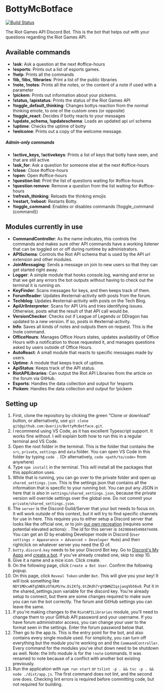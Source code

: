 # BottyMcBotface

[![Build Status](https://travis-ci.org/Querijn/BottyMcBotface.svg?branch=master)](https://travis-ci.org/pseudonym117/BottyMcBotface)

The Riot Games API Discord Bot. This is the bot that helps out with your questions regarding the Riot Games API. 

## Available commands

- **!ask**: Ask a question at the next #office-hours
- **!esports**: Prints out a list of esports games.
- **!help**: Prints all the commands
- **!lib, !libs, !libraries**: Print a list of the public libraries
- **!note, !notes**: Prints all the notes, or the content of a note if used with a parameter
- **!pickem**: Prints out information about your pickems.
- **!status, !apistatus**: Prints the status of the Riot Games API
- **!toggle_default_thinking**: Changes bottys reaction from the normal thinking emote, to one of the custom ones (or opposite)
- **!toggle_react**: Decides if botty reacts to your messages
- **!update_schema, !updateschema**: Loads an updated api url schema
- **!uptime**: Checks the uptime of botty
- **!welcome**: Prints out a copy of the welcome message.

##### Admin-only commands

- **!active_keys, !activekeys**: Prints a list of keys that botty have seen, and that are still active
- **!ask_for**: Ask a question for someone else at the next #office-hours
- **!close**: Close #office-hours
- **!open**: Open #office-hours
- **!question list**: Print the list of questions waiting for #office-hours
- **!question remove**: Remove a question from the list waiting for #office-hours
- **!refresh_thinking**: Reloads the thinking emojis
- **!restart, !reboot**: Restarts Botty.
- **!toggle_command**: Enables or disables commands (!toggle_command {command})

## Modules currently in use

- **CommandController**: As the name indicates, this controls the commands and makes sure other API commands have a working listener that can be toggled on or off during runtime by administrators.
- **APISchema**: Controls the Riot API schema that is used by the API url extension and other modules.
- **JoinMessaging**: Sends a message on join to new users so that they can get started right away.
- **Logger**: A simple module that hooks console.log, warning and error so that we get any errors the bot outputs without having to check out the terminal it is running on.
- **KeyFinder**: Scans messages for keys, and then keeps track of them. 
- **ForumReader**: Updates #external-activity with posts from the forum.
- **Techblog**: Updates #external-activity with posts on the Tech Blog.
- **ApiUrlInterpreter**: Scans for API Urls and tries identifying issues. Otherwise, posts what the result of that API call would be.
- **VersionChecker**: Checks out if League of Legends or DDragon has updated to a new version. If so, posts in #external-activity.
- **Info**: Saves all kinds of notes and outputs them on request. This is the !note command.
- **OfficeHours**: Manages Office Hours states, updates availability of Office Hours with a notification to those requested it, and manages questions asked by users outside of Office Hours.
- **AutoReact**: A small module that reacts to specific messages made by users.
- **Uptime**: A module that keeps track of uptime.
- **ApiStatus**: Keeps track of the API status.
- **RiotAPILibraries**: Can output the Riot API Libraries from the article on the forum via GitHub.
- **Esports**: Handles the data collection and output for !esports 
- **Pickem**: Handles the data collection and output for !pickem

## Setting up

1. First, clone the repository by clicking the green "Clone or download" button, or alternatively, use `git clone git@github.com:Querijn/BottyMcBotface.git`.
2. I recommend using VS Code, as it has excellent Typescript support. It works fine without. I will explain both how to run this in a regular terminal and VS Code. 
3. Open the root folder in the terminal. This is the folder that contains the `src`, `private`, `settings` and `data` folder. You can open VS Code in this folder by typing `code .` (Or alternatively, `code <path/to/code>` from anywhere)
4. Type `npm install` in the terminal. This will install all the packages that this application uses.
5. While that is running, you can go over to the private folder and open up `shared_settings.json`. This is the settings json that contains all the information that is specific to your running bot. You can put any JSON in here that is also in `settings/shared_settings.json`, because the private version will override settings over the global one. Do not commit your `private/shared_settings.json`.
6. The `server` is the Discord Guild/Server that your bot needs to focus on. It will work outside of this context, but it will try to find specific channels for use in here. This requires you to either setup a Discord server that looks like the official one, or to join [our own recreation](https://discord.gg/zTJYKkA) (requires some potential elevated actions): . The id for this server is `342988445498474498`. You can get an ID by enabling Developer mode in Discord (`User settings > Appearance > Advanced > Developer Mode`) and then rightclick on whatever server you need the ID of.
7. `botty.discord.key` needs to be your Discord Bot key. Go to [Discord's My Apps](https://discordapp.com/developers/applications/me) and [create a bot](https://discordapp.com/developers/applications/me/create). if you've already created one, skip to step 10.
8. Give it a name and a nice icon. Click create. 
9. On the following page, click `Create a Bot User`. Confirm the following popup.
10. On this page, click `Reveal Token` under `Bot`. This will give you your key! It will look something like `NDY1MDcwNTg5NDkzOTAzMzYw.DiIKfg.6tZKdh7rgYQWNZIqsjaogVb56v8`. Put it in the shared_settings.json variable for the discord key. You're already setup to connect, but there are some changes required to make sure you can run the bot correctly. The forum and GitHub settings you can leave the same. 
11. If you're making changes to the `RiotAPILibraries` module, you'll need to change them to your GitHub API password and your username. If you have forum administrator access, you can change your user to the format seen in the settings. Enter the forum password below that. 
12. Then go to the app.ts. This is the entry point for the bot, and also contains every single module used. For simplicity, you can turn off everything but the module you're working on and the `CommandController`. Every command for the modules you've shut down need to be shutdown as well. Note: the Info module is for the `!note` commands. It was renamed to note because of a conflict with another bot existing previously.
13. Run the application with `npm run start` or `tslint -p . && tsc -p . && node ./dist/app.js`. The first command does not lint, and the second one does. Checking lint errors is required before committing code, but not required for building.

